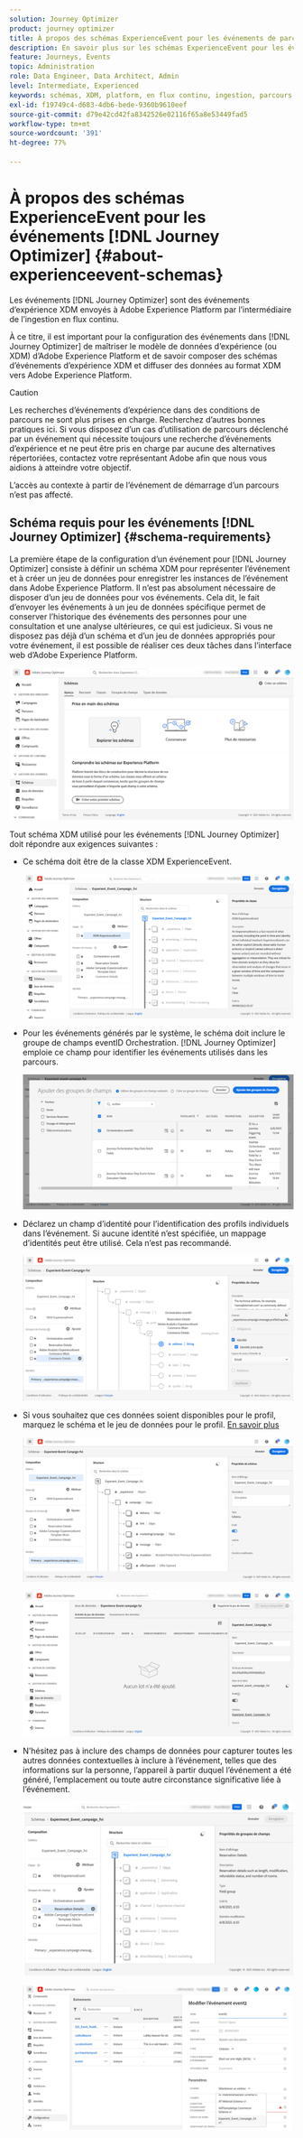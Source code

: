 ```yaml
---
solution: Journey Optimizer
product: journey optimizer
title: À propos des schémas ExperienceEvent pour les événements de parcours
description: En savoir plus sur les schémas ExperienceEvent pour les événements de parcours
feature: Journeys, Events
topic: Administration
role: Data Engineer, Data Architect, Admin
level: Intermediate, Experienced
keywords: schémas, XDM, platform, en flux continu, ingestion, parcours
exl-id: f19749c4-d683-4db6-bede-9360b9610eef
source-git-commit: d79e42cd42fa8342526e02116f65a8e53449fad5
workflow-type: tm+mt
source-wordcount: '391'
ht-degree: 77%

---
```


# À propos des schémas ExperienceEvent pour les événements [!DNL Journey Optimizer] {#about-experienceevent-schemas}

Les événements [!DNL Journey Optimizer] sont des événements d’expérience XDM envoyés à Adobe Experience Platform par l’intermédiaire de l’ingestion en flux continu.

À ce titre, il est important pour la configuration des événements dans [!DNL Journey Optimizer] de maîtriser le modèle de données d’expérience (ou XDM) d’Adobe Experience Platform et de savoir composer des schémas d’événements d’expérience XDM et diffuser des données au format XDM vers Adobe Experience Platform.


>[!CAUTION]
>
>Les recherches d’événements d’expérience dans des conditions de parcours ne sont plus prises en charge. Recherchez d’autres bonnes pratiques ici. Si vous disposez d’un cas d’utilisation de parcours déclenché par un événement qui nécessite toujours une recherche d’événements d’expérience et ne peut être pris en charge par aucune des alternatives répertoriées, contactez votre représentant Adobe afin que nous vous aidions à atteindre votre objectif.
>
>L’accès au contexte à partir de l’événement de démarrage d’un parcours n’est pas affecté.

## Schéma requis pour les événements [!DNL Journey Optimizer]  {#schema-requirements}

La première étape de la configuration d’un événement pour [!DNL Journey Optimizer] consiste à définir un schéma XDM pour représenter l’événement et à créer un jeu de données pour enregistrer les instances de l’événement dans Adobe Experience Platform. Il n’est pas absolument nécessaire de disposer d’un jeu de données pour vos événements. Cela dit, le fait d’envoyer les événements à un jeu de données spécifique permet de conserver l’historique des événements des personnes pour une consultation et une analyse ultérieures, ce qui est judicieux. Si vous ne disposez pas déjà d’un schéma et d’un jeu de données appropriés pour votre événement, il est possible de réaliser ces deux tâches dans l’interface web d’Adobe Experience Platform.

![](assets/schema1.png)

Tout schéma XDM utilisé pour les événements [!DNL Journey Optimizer] doit répondre aux exigences suivantes :

* Ce schéma doit être de la classe XDM ExperienceEvent.

  ![](assets/schema2.png)

* Pour les événements générés par le système, le schéma doit inclure le groupe de champs eventID Orchestration. [!DNL Journey Optimizer] emploie ce champ pour identifier les événements utilisés dans les parcours.

  ![](assets/schema3.png)

* Déclarez un champ d’identité pour l’identification des profils individuels dans l’événement. Si aucune identité n’est spécifiée, un mappage d’identités peut être utilisé. Cela n’est pas recommandé.

  ![](assets/schema4.png)

* Si vous souhaitez que ces données soient disponibles pour le profil, marquez le schéma et le jeu de données pour le profil. [En savoir plus](../data/lookup-aep-data.md)

  ![](assets/schema5.png)

  ![](assets/schema6.png)

* N’hésitez pas à inclure des champs de données pour capturer toutes les autres données contextuelles à inclure à l’événement, telles que des informations sur la personne, l’appareil à partir duquel l’événement a été généré, l’emplacement ou toute autre circonstance significative liée à l’événement.

  ![](assets/schema7.png)

  ![](assets/schema8.png)

<!--
## Leverage schema relationships{#leverage_schema_relationships}

Adobe Experience Platform allows you to define relationships between schemas in order to use one dataset as a lookup table for another. 

Let's say your brand data model has a schema capturing purchases. You also have a schema for the product catalog. You can capture the product ID in the purchase schema and use a relationship to look up more complete product details from the product catalog. This allows you to create an audience for all customers who bought a laptop, for example, without having to explicitly list out all laptop IDs or capture every single product details in transactional systems.

To define a relationship, you need to have a dedicated field in the source schema, in this case the product ID field in the purchase schema. This field needs to reference the product ID field in the destination schema. The source and destination tables must be enabled for profiles and the destination schema must have that common field defined as its primary identity. 

Here is the product catalog schema enabled for profile with the product ID defined as the primary identity. 

![](assets/schema9.png)

Here is the purchase schema with the relationship defined on the product ID field.

![](assets/schema10.png)

>[!NOTE]
>
>Learn more about schema relationships in the [Experience Platform documentation](https://experienceleague.adobe.com/docs/platform-learn/tutorials/schemas/configure-relationships-between-schemas.html).

In Journey Optimizer, you can then leverage all the fields from the linked tables:

* when configuring a business or unitary event, [Read more](../event/experience-event-schema.md#unitary_event_configuration) 
* when using conditions in a journey, [Read more](../event/experience-event-schema.md#journey_conditions_using_event_context) 
* in message personalization, [Read more](../event/experience-event-schema.md#message_personalization) 
* in custom action personalization, [Read more](../event/experience-event-schema.md#custom_action_personalization_with_journey_event_context) 

### Arrays{#relationships_limitations}

You can define a schema relationship on an array of strings, for example, a list of product IDs.

![](assets/schema15.png)

You can also define a schema relationship with an attribute inside of an array of objects, for example a list of purchase information (product ID, product name, price, discount). The lookup values will be available in journeys (conditions, custom actions, etc.) and message personalization. 

![](assets/schema16.png)

### Event configuration{#unitary_event_configuration}

The linked schema fields are available in unitary and business event configuration:

* when browsing through the event schema fields in the event configuration screen.
* when defining a condition for system-generated events.

![](assets/schema11.png)

The linked fields are not available:

* in the event key formula
* in event id condition (rule-based events)

To learn how to configure a unitary event, refer to this [page](../event/about-creating.md).

### Journey conditions using event context{#journey_conditions_using_event_context}

You can use data from a lookup table linked to an event used in a journey for condition building (expression editor).

Add a condition in a journey, edit the expression and unfold the event node in the expression editor. 

![](assets/schema12.png)

To learn how to define journey conditions, refer to this [page](../building-journeys/condition-activity.md).

### Message personalization{#message_personalization}

The linked fields are available when personalizing a message. The related fields are displayed in the context passed from the journey to the message.

![](assets/schema14.png)

To learn how to personalize a message with contextual journey information, refer to this [page](../personalization/personalization-use-case.md).

### Custom action personalization with journey event context{#custom_action_personalization_with_journey_event_context}

The linked fields are available when configuring the action parameters of a journey custom action activity. 

![](assets/schema13.png)

To learn how to use custom actions, refer to this [page](../building-journeys/using-custom-actions.md).
-->
